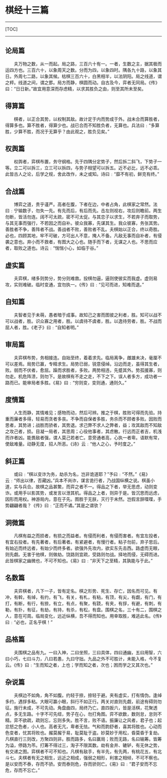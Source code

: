# 棋经十三篇

---

[TOC]



---

## 论局篇

　　夫万物之数，从一而起。局之路，三百六十有一。一者，生数之主，据其极而运四方也。三百六十，以象周天之数。分而为四，以象四时。隅各九十路，以象其日。外周七二路，以象其候。枯棋三百六十，白黑相半，以法阴阳。局之线道，谓之枰。线道之间，谓之罫。局方而静，棋圆而动。自古及今，弈者无同局。《传》曰：“日日新。”故宜用意深而存虑精，以求其胜负之由，则至其所未至矣。





## 得算篇

　　棋者，以正合其势，以权制其敌。故计定于内而势成于外。战未合而算胜者，得算多也。算不胜者，得算少也。战已合而不知胜负者，无算也。兵法曰﹕“多算胜，少算不胜，而况于无算乎？由此观之，胜负见矣。”





## 权舆篇

　　权舆者，弈棋布置，务守纲格。先于四隅分定势子，然后拆二斜飞，下势子一等。立二可以拆三，立三可以拆四，与势子相望可以拆五。近不必比，远不必乖。此皆古人之论，后学之规，舍此改作，未之或知。诗曰﹕“靡不有初，鲜克有终。”





## 合战篇

　　博弈之道，贵乎谨严。高者在腹，下者在边，中者占角，此棋家之常然。法曰﹕宁输数子，勿失一先。有先而后，有后而先。击左则视右，攻后则瞻前。两生勿断，皆活勿连。阔不可太疏，密不可太促。与其恋子以求生，不若弃子而取势，与其无事而强行，不若因之而自补。彼众我寡，先谋其生。我众彼寡，务张其势。善胜者不争，善阵者不战。善战者不败，善败者不乱。夫棋始以正合，终以奇胜。必也，四顾其地，牢不可破，方可出人不意，掩人不备。凡敌无事而自补者，有侵袭之意也。弃小而不救者，有图大之心也。随手而下者，无谋之人也。不思而应者，取败之道也。诗云﹕“惴惴小心，如临于谷。”





## 虚实篇

　　夫弈棋，绪多则势分，势分则难救。投棋勿逼，逼则使彼实而我虚。虚则易攻，实则难破。临时变通，宜勿执一。《传》曰﹕“见可而进，知难而退。”





## 自知篇

　　夫智者见于未萌，愚者暗于成事。故知己之害而图彼之利者，胜。知可以战不可以战者，胜。识众寡之用者，胜。以虞待不虞者，胜。以逸待劳者，胜。不战而屈人者，胜。《老子》曰﹕“自知者明。”





## 审局篇

　　夫弈棋布势，务相接连。自始至终，着着求先。临局离争，雌雄未决，毫厘不可以差焉。局势已赢，专精求生。局势已弱，锐意侵绰。沿边而走，虽得其生者，败。弱而不伏者，愈屈。躁而求胜者，多败。两势相违，先蹙其外。势孤援寡，则勿走。机危阵溃，则勿下。是故棋有不走之走，不下之下。误人者多方，成功者一路而已。能审局者多胜。《易》曰﹕“穷则变，变则通，通则久。”





## 度情篇

　　人生而静，其情难见；感物而动，然后可辨。推之于棋，胜败可得而先验。持重而廉者多得，轻易而贪者多丧。不争而自保者多胜，务杀而不顾者多败。因败而思者，其势进；战胜而骄者，其势退。求己弊不求人之弊者，益；攻其敌而不知敌之攻己者，损。目凝一局者，其思周；心役他事者，其虑散。行远而正者吉，机浅而诈者凶。能畏敌者强，谓人莫己若者亡。意旁通者高，心执一者卑。语默有常，使敌难量。动静无度，招人所恶。《诗》云﹕“他人之心，予时度之。”





## 斜正篇

　　或曰﹕“棋以变诈为务，劫杀为名，岂非诡道耶？”予曰﹕“不然。”《易》云﹕“师出以律，否藏凶。”兵本不尚诈，谋言诡行者，乃战国纵横之说。棋虽小道，实与兵合。故棋之品甚繁，而弈之者不一。得品之下者，举无思虑，动则变诈。或用手以影其势，或发言以泄其机。得品之上者，则异于是。皆沉思而远虑，因形而用权。神游局内，意在子先。图胜于无朕，灭行于未然。岂假言辞喋喋，手势翩翩者哉？《传》曰﹕“正而不谲。”其是之谓欤？





## 洞微篇

　　凡棋有益之而损者，有损之而益者。有侵而利者，有侵而害者。有宜左投者，有宜右投者。有先著者，有后著者。有紧避者，有慢行者。粘子勿前，弃子思后。有始近而终远者，有始少而终多者。欲强外先攻内，欲实东先击西。路虚而无眼，则先觑。无害于他棋，则做劫。饶路则宜疏，受路则勿战。择地而侵，无碍而进。此皆棋家之幽微也，不可不知也。《易》曰﹕“非天下之至精，其孰能与于此。”





## 名数篇

　　夫弈棋者，凡下一子，皆有定名。棋之形势、死生、存亡，因名而可见。有冲，有斡，有绰，有约，有飞，有关，有札，有粘，有顶，有尖，有觑，有门，有打，有断，有行，有捺，有立，有点，有聚，有跷，有夹，有拶，有避，有刺，有勒，有扑，有征，有劫，有持，有杀，有松，有盘。围棋之名，三十有二，围棋之人，意在可周。临局变化，远近纵横，吾不得而知也。用幸取胜，难逃此名。《传》曰﹕“必也，正名乎棋！”





## 品格篇

　　夫围棋之品有九。一曰入神，二曰坐照，三曰具体，四曰通幽，五曰用智，六曰小巧，七曰斗力，八曰若愚，九曰守拙。九品之外不可胜计，未能入格，今不复云。《传》曰﹕“生而知之者，上也；学而知之者，次也；困而学之又其次也。”





## 杂说篇

　　夫棋边不如角，角不如腹。约轻于捺，捺轻于避。夹有虚实，打有情伪。逢绰多约，遇拶多粘。大眼可赢小眼，斜行不如正行。两关对直则先觑，前途有碍则勿征。施行未成，不可先动。角盘曲四，局终乃亡。直四扳六，皆是活棋，花聚透点，多无生路。十字不可先纽，势子在心，勿打角图。弈不欲数，数则怠，怠则不精。弈不欲疏，疏则忘，忘则多失。胜不言，败不语。振廉让之风者，君子也；起忿怒之色者，小人也。高者无亢，卑者无怯。气和而韵舒者，喜其将胜也。心动而色变者，忧其将败也。赧莫赧于易，耻莫耻于盗。妙莫妙于用松，昏莫昏于复劫。凡棋直行三则改，方聚四则非。胜而路多，名曰赢局；败而无路，名曰输筹。皆筹为溢，停路为芇。打筹不得过三，淘子不限其数。劫有金井、辘轳，有无休之势，有交递之图。弈棋者不可不知也。凡棋有敌手，有半先，有先两，有桃花五，有北斗七。夫棋者有无之相生，远近之相成，强弱之相形，利害之相倾，不可不察也。是以安而不泰，存而不骄。安而泰则危，存而骄则亡。《易》曰﹕“君子安而不忘危，存而不忘亡。”